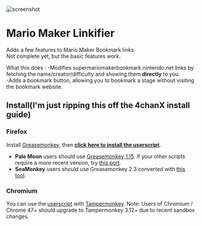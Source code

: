 ![screenshot](http://a.pomf.cat/jbtdvv.png)
# Mario Maker Linkifier
Adds a few features to Mario Maker Bookmark links.  
Not complete yet, but the basic features work.  

What this does :
-Modifies supermariomakerbookmark.nintendo.net links by fetching the name/creator/difficulty and showing them **directly** to you.  
-Adds a bookmark button, allowing you to bookmark a stage without visiting the bookmark website.  

## Install(I'm just ripping this off the 4chanX install guide)

### Firefox
Install [Greasemonkey](https://addons.mozilla.org/en-US/firefox/addon/greasemonkey/), then **[click here to install the userscript](https://www.4chan-x.net/builds/4chan-X.user.js)**.

- **Pale Moon** users should use [Greasemonkey 1.15](https://addons.mozilla.org/en-US/firefox/addon/greasemonkey/versions/1.15.1-signed). If your other scripts require a more recent version, try [this port](https://github.com/janekptacijarabaci/greasemonkey/releases/latest).
- **SeaMonkey** users should use Greasemonkey 2.3 converted with [this tool](http://addonconverter.fotokraina.com/?url=https://addons.mozilla.org/firefox/downloads/file/282084/greasemonkey-2.3-fx.xpi).

### Chromium
You can use the [userscript](https://www.4chan-x.net/builds/4chan-X.user.js) with [Tampermonkey](https://tampermonkey.net/). Note: Users of Chromium / Chrome 47+ should upgrade to Tampermonkey 3.12+ due to recent sandbox changes.

